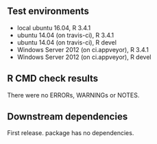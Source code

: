 ## Test environments
* local ubuntu 16.04, R 3.4.1
* ubuntu 14.04 (on travis-ci), R 3.4.1
* ubuntu 14.04 (on travis-ci), R devel
* Windows Server 2012 (on ci.appveyor), R 3.4.1
* Windows Server 2012 (on ci.appveyor), R devel

## R CMD check results
There were no ERRORs, WARNINGs or NOTES.

## Downstream dependencies
First release. package has no dependencies.
